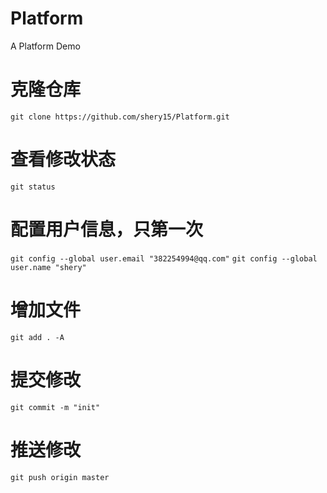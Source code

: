 # Platform
A Platform Demo

# 克隆仓库
`git clone https://github.com/shery15/Platform.git`

# 查看修改状态
`git status`

# 配置用户信息，只第一次
`git config --global user.email "382254994@qq.com"`
`git config --global user.name "shery"`

# 增加文件
`git add . -A`

# 提交修改
`git commit -m "init"`

# 推送修改
`git push origin master`